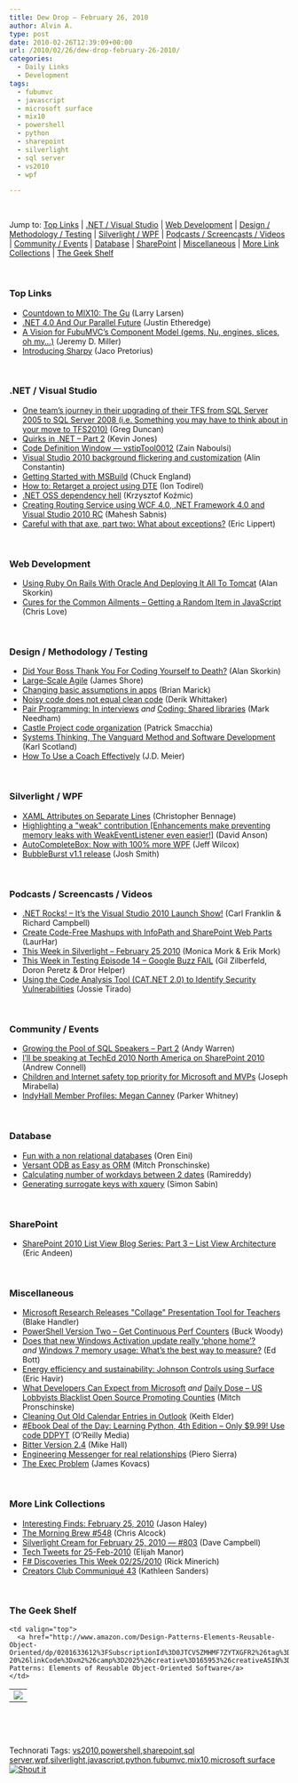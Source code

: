 ```yaml
---
title: Dew Drop – February 26, 2010
author: Alvin A.
type: post
date: 2010-02-26T12:39:09+00:00
url: /2010/02/26/dew-drop-february-26-2010/
categories:
  - Daily Links
  - Development
tags:
  - fubumvc
  - javascript
  - microsoft surface
  - mix10
  - powershell
  - python
  - sharepoint
  - silverlight
  - sql server
  - vs2010
  - wpf

---
```

&#160;

Jump to: [Top Links][1] | [.NET / Visual Studio][2] | [Web Development][3] | [Design / Methodology / Testing][4] | [Silverlight / WPF][5] | [Podcasts / Screencasts / Videos][6] | [Community / Events][7] | [Database][8] | [SharePoint][9] | [Miscellaneous][10] | [More Link Collections][11] | [The Geek Shelf][12] 

&#160;

### <a name="top"></a>Top Links

  * [Countdown to MIX10: The Gu][13] (Larry Larsen)
  * [.NET 4.0 And Our Parallel Future][14] (Justin Etheredge)
  * [A Vision for FubuMVC’s Component Model (gems, Nu, engines, slices, oh my…)][15] (Jeremy D. Miller)
  * [Introducing Sharpy][16] (Jaco Pretorius)

&#160;

### <a name="dotnet"></a>.NET / Visual Studio

  * [One team’s journey in their upgrading of their TFS from SQL Server 2005 to SQL Server 2008 (i.e. Something you may have to think about in your move to TFS2010)][17] (Greg Duncan)
  * [Quirks in .NET – Part 2][18] (Kevin Jones)
  * [Code Definition Window &#8212; vstipTool0012][19] (Zain Naboulsi)
  * [Visual Studio 2010 background flickering and customization][20] (Alin Constantin)
  * [Getting Started with MSBuild][21] (Chuck England)
  * [How to: Retarget a project using DTE][22] (Ion Todirel)
  * [.NET OSS dependency hell][23] (Krzysztof Koźmic)
  * [Creating Routing Service using WCF 4.0, .NET Framework 4.0 and Visual Studio 2010 RC][24] (Mahesh Sabnis)
  * [Careful with that axe, part two: What about exceptions?][25] (Eric Lippert)

&#160;

### <a name="web"></a>Web Development

  * [Using Ruby On Rails With Oracle And Deploying It All To Tomcat][26] (Alan Skorkin)
  * [Cures for the Common Ailments – Getting a Random Item in JavaScript][27] (Chris Love)

&#160;

### <a name="design"></a>Design / Methodology / Testing

  * [Did Your Boss Thank You For Coding Yourself to Death?][28] (Alan Skorkin)
  * [Large-Scale Agile][29] (James Shore)
  * [Changing basic assumptions in apps][30] (Brian Marick)
  * [Noisy code does not equal clean code][31] (Derik Whittaker)
  * [Pair Programming: In interviews][32] _and_&#160;[Coding: Shared libraries][33] (Mark Needham)
  * [Castle Project code organization][34] (Patrick Smacchia)
  * [Systems Thinking, The Vanguard Method and Software Development][35] (Karl Scotland)
  * [How To Use a Coach Effectively][36] (J.D. Meier)

&#160;

### <a name="silverlight"></a>Silverlight / WPF

  * [XAML Attributes on Separate Lines][37] (Christopher Bennage)
  * [Highlighting a "weak" contribution [Enhancements make preventing memory leaks with WeakEventListener even easier!]][38] (David Anson)
  * [AutoCompleteBox: Now with 100% more WPF][39] (Jeff Wilcox)
  * [BubbleBurst v1.1 release][40] (Josh Smith)

&#160;

### <a name="podcasts"></a>Podcasts / Screencasts / Videos

  * [.NET Rocks! &#8211; It&#8217;s the Visual Studio 2010 Launch Show!][41] (Carl Franklin & Richard Campbell)
  * [Create Code-Free Mashups with InfoPath and SharePoint Web Parts][42] (LaurHar)
  * [This Week in Silverlight – February 25 2010][43] (Monica Mork & Erik Mork)
  * [This Week in Testing Episode 14 &#8211; Google Buzz FAIL][44] (Gil Zilberfeld, Doron Peretz & Dror Helper)
  * [Using the Code Analysis Tool (CAT.NET 2.0) to Identify Security Vulnerabilities][45] (Jossie Tirado)

&#160;

### <a name="events"></a>Community / Events

  * [Growing the Pool of SQL Speakers – Part 2][46] (Andy Warren)
  * [I’ll be speaking at TechEd 2010 North America on SharePoint 2010][47] (Andrew Connell)
  * [Children and Internet safety top priority for Microsoft and MVPs][48] (Joseph Mirabella)
  * [IndyHall Member Profiles: Megan Canney][49] (Parker Whitney)

&#160;

### <a name="db"></a>Database

  * [Fun with a non relational databases][50] (Oren Eini)
  * [Versant ODB as Easy as ORM][51] (Mitch Pronschinske)
  * [Calculating number of workdays between 2 dates][52] (Ramireddy)
  * [Generating surrogate keys with xquery][53] (Simon Sabin)

&#160;

### <a name="sp"></a>SharePoint

  * [SharePoint 2010 List View Blog Series: Part 3 – List View Architecture][54] (Eric Andeen)

&#160;

### <a name="misc"></a>Miscellaneous

  * [Microsoft Research Releases "Collage" Presentation Tool for Teachers][55] (Blake Handler)
  * [PowerShell Version Two – Get Continuous Perf Counters][56] (Buck Woody)
  * [Does that new Windows Activation update really &#8216;phone home&#8217;?][57] _and_&#160;[Windows 7 memory usage: What&#8217;s the best way to measure?][58] (Ed Bott)
  * [Energy efficiency and sustainability: Johnson Controls using Surface][59] (Eric Havir)
  * [What Developers Can Expect from Microsoft][60] _and_&#160;[Daily Dose &#8211; US Lobbyists Blacklist Open Source Promoting Counties][61] (Mitch Pronschinske)
  * [Cleaning Out Old Calendar Entries in Outlook][62] (Keith Elder)
  * [#Ebook Deal of the Day: Learning Python, 4th Edition &#8211; Only $9.99! Use code DDPYT][63] (O&#8217;Reilly Media)
  * [Bitter Version 2.4][64] (Mike Hall)
  * [Engineering Messenger for real relationships][65] (Piero Sierra)
  * [The Exec Problem][66] (James Kovacs)

&#160;

### <a name="links"></a>More Link Collections

  * [Interesting Finds: February 25, 2010][67] (Jason Haley)
  * [The Morning Brew #548][68] (Chris Alcock)
  * [Silverlight Cream for February 25, 2010 &#8212; #803][69] (Dave Campbell)
  * [Tech Tweets for 25-Feb-2010][70] (Elijah Manor)
  * [F# Discoveries This Week 02/25/2010][71] (Rick Minerich)
  * [Creators Club Communiqué 43][72] (Kathleen Sanders)

&#160;

### <a name="shelf"></a>The Geek Shelf

<table border="0" cellspacing="0" cellpadding="0">
  <tr>
    <td>
      <img data-recalc-dims="1" decoding="async" src="https://i0.wp.com/ecx.images-amazon.com/images/I/51EVqBwJnBL._SL160_.jpg?w=660" />
    </td>
    
    <td valign="top">
      <a href="http://www.amazon.com/Design-Patterns-Elements-Reusable-Object-Oriented/dp/0201633612%3FSubscriptionId%3D0JTCV5ZMHMF7ZYTXGFR2%26tag%3Dalvinashcraft-20%26linkCode%3Dxm2%26camp%3D2025%26creative%3D165953%26creativeASIN%3D0201633612">Design Patterns: Elements of Reusable Object-Oriented Software</a>
    </td>
  </tr>
</table>

&#160;

<div style="padding-bottom: 0px; margin: 0px; padding-left: 0px; padding-right: 0px; display: inline; float: none; padding-top: 0px" id="scid:C16BAC14-9A3D-4c50-9394-FBFEF7A93539:fc41041a-714e-4144-886d-d3a857143c65" class="wlWriterSmartContent">
  <!--dotnetkickit-->
</div>

&#160;

<div style="padding-bottom: 0px; margin: 0px; padding-left: 0px; padding-right: 0px; display: inline; float: none; padding-top: 0px" id="scid:0767317B-992E-4b12-91E0-4F059A8CECA8:73245aa8-764e-41fe-9588-31e73ca31697" class="wlWriterSmartContent">
  Technorati Tags: <a href="http://technorati.com/tags/vs2010" rel="tag">vs2010</a>,<a href="http://technorati.com/tags/powershell" rel="tag">powershell</a>,<a href="http://technorati.com/tags/sharepoint" rel="tag">sharepoint</a>,<a href="http://technorati.com/tags/sql+server" rel="tag">sql server</a>,<a href="http://technorati.com/tags/wpf" rel="tag">wpf</a>,<a href="http://technorati.com/tags/silverlight" rel="tag">silverlight</a>,<a href="http://technorati.com/tags/javascript" rel="tag">javascript</a>,<a href="http://technorati.com/tags/python" rel="tag">python</a>,<a href="http://technorati.com/tags/fubumvc" rel="tag">fubumvc</a>,<a href="http://technorati.com/tags/mix10" rel="tag">mix10</a>,<a href="http://technorati.com/tags/microsoft+surface" rel="tag">microsoft surface</a>
</div>

<div class="wlWriterHeaderFooter" style="margin:0px; padding:0px 0px 0px 0px;">
  <div class="shoutIt">
    <a rev="vote-for" href="http://dotnetshoutout.com/Submit?url=http%3a%2f%2fwww.alvinashcraft.com%2f2010%2f02%2f26%2fdew-drop-february-26-2010%2f&title=Dew+Drop+-+February+26%2c+2010"><img decoding="async" alt="Shout it" src="http://dotnetshoutout.com/image.axd?url=https://morningdew-bpc6g3a0fgaxdxcu.eastus2-01.azurewebsites.net/2010/02/26/dew-drop-february-26-2010/" style="border:0px" /></a>
  </div>
</div>

 [1]: https://morningdew-bpc6g3a0fgaxdxcu.eastus2-01.azurewebsites.net/#top
 [2]: https://morningdew-bpc6g3a0fgaxdxcu.eastus2-01.azurewebsites.net/#dotnet
 [3]: https://morningdew-bpc6g3a0fgaxdxcu.eastus2-01.azurewebsites.net/#web
 [4]: https://morningdew-bpc6g3a0fgaxdxcu.eastus2-01.azurewebsites.net/#design
 [5]: https://morningdew-bpc6g3a0fgaxdxcu.eastus2-01.azurewebsites.net/#silverlight
 [6]: https://morningdew-bpc6g3a0fgaxdxcu.eastus2-01.azurewebsites.net/#podcasts
 [7]: https://morningdew-bpc6g3a0fgaxdxcu.eastus2-01.azurewebsites.net/#events
 [8]: https://morningdew-bpc6g3a0fgaxdxcu.eastus2-01.azurewebsites.net/#db
 [9]: https://morningdew-bpc6g3a0fgaxdxcu.eastus2-01.azurewebsites.net/#sp
 [10]: https://morningdew-bpc6g3a0fgaxdxcu.eastus2-01.azurewebsites.net/#misc
 [11]: https://morningdew-bpc6g3a0fgaxdxcu.eastus2-01.azurewebsites.net/#links
 [12]: https://morningdew-bpc6g3a0fgaxdxcu.eastus2-01.azurewebsites.net/#shelf
 [13]: http://channel9.msdn.com/posts/LarryLarsen/Countdown-to-MIX10-The-Gu/
 [14]: http://www.codethinked.com/post.aspx?id=2640d7aa-2053-431d-b2dc-243caf5b3a84
 [15]: http://codebetter.com/blogs/jeremy.miller/archive/2010/02/25/a-vision-for-fubumvc-s-component-model-gems-nu-engines-slices-oh-my.aspx
 [16]: http://www.jacopretorius.net/2010/02/introducing-sharpy.html
 [17]: http://coolthingoftheday.blogspot.com/2010/02/one-teams-journey-in-their-upgrading-of.html
 [18]: http://www.thycotic.com/quirks-in-net-part-2
 [19]: http://feedproxy.google.com/~r/zainnab/~3/TEUW6wvTkGQ/code-definition-window-vstiptool0012.aspx
 [20]: http://blogs.msdn.com/visualstudio/archive/2010/02/25/visual-studio-2010-background-flickering-and-customization.aspx
 [21]: http://blogs.msdn.com/visualstudio/archive/2010/02/25/the-visual-studio-blog.aspx
 [22]: http://blogs.msdn.com/visualstudio/archive/2010/02/25/how-to-retarget-a-project-using-dte.aspx
 [23]: http://feedproxy.google.com/~r/Devlicious/~3/5o9nCiEB8-0/net-oss-dependency-hell.aspx
 [24]: http://feedproxy.google.com/~r/netCurryRecentArticles/~3/4SuXsRwKwpg/ShowArticle.aspx
 [25]: http://blogs.msdn.com/ericlippert/archive/2010/02/25/careful-with-that-axe-part-two-what-about-exceptions.aspx
 [26]: http://www.skorks.com/2010/02/using-ruby-on-rails-with-oracle-and-deploying-it-all-to-tomcat/
 [27]: http://professionalaspnet.com/archive/2010/02/25/Cures-for-the-Common-Ailments-_1320_-Getting-a-Random-Item-in-JavaScript.aspx
 [28]: http://www.skorks.com/2010/02/did-your-boss-thank-you-for-coding-yourself-to-death/
 [29]: http://jamesshore.com/Blog/Large-Scale-Agile.html
 [30]: http://www.exampler.com/blog/2010/02/25/changing-basic-assumptions-in-apps/
 [31]: http://feedproxy.google.com/~r/Devlicious/~3/0hV-uD99VzU/noisy-code-does-not-equal-clean-code.aspx
 [32]: http://feedproxy.google.com/~r/MarkNeedham/~3/M5ot2ZU2VC8/
 [33]: http://feedproxy.google.com/~r/MarkNeedham/~3/ebwql2F6c88/
 [34]: http://codebetter.com/blogs/patricksmacchia/archive/2010/02/26/castle-project-code-organization.aspx
 [35]: http://availagility.co.uk/2010/02/25/systems-thinking-the-vanguard-method-and-software-development/
 [36]: http://feedproxy.google.com/~r/SourcesOfInsight/~3/AEmr_mOFT24/
 [37]: http://feeds.dzone.com/~r/zones/dotnet/~3/UODkB12F89w/xaml-attributes-separate-lines
 [38]: http://blogs.msdn.com/delay/archive/2010/02/25/highlighting-a-weak-contribution-enhancements-make-preventing-memory-leaks-with-weakeventlistener-even-easier.aspx
 [39]: http://www.jeff.wilcox.name/2010/02/wpfautocompletebox/
 [40]: http://joshsmithonwpf.wordpress.com/2010/02/25/bubbleburst-v1-1-release/
 [41]: http://www.dotnetrocks.com/default.aspx?ShowNum=528
 [42]: http://channel9.msdn.com/posts/laurhar/Create-Code-Free-Mashups-with-InfoPath-and-SharePoint-Web-Parts/
 [43]: http://feeds.sparklingclient.com/~r/SparklingClient/~3/ccjYEEuTVdQ/
 [44]: http://site.typemock.com/this-week-in-test/2010/2/25/episode-14-google-buzz-fail.html
 [45]: http://channel9.msdn.com/posts/Jossie/Using-the-Code-Analysis-Tool-CATNET-20-to-Identify-Security-Vulnerabilities/
 [46]: http://feedproxy.google.com/~r/Sqlandy/~3/cbO2kx4Onv0/
 [47]: http://feedproxy.google.com/~r/AndrewConnell/~3/cy8zGrxlP6s/irsquoll-be-speaking-at-teched-2010-north-america-on-sharepoint.aspx
 [48]: http://blogs.msdn.com/mvpawardprogram/archive/2010/02/25/children-and-internet-safety-top-priority-for-microsoft-and-mvps.aspx
 [49]: http://feedproxy.google.com/~r/IndependentsHall-BlogFeed/~3/qjqm-e4JrnU/
 [50]: http://feedproxy.google.com/~r/AyendeRahien/~3/HGphBnj3q5w/fun-with-a-non-relational-databases.aspx
 [51]: http://feeds.dzone.com/~r/zones/dotnet/~3/cuL8Si78G-8/versant-odb-easy-orm
 [52]: http://blogs.lessthandot.com/index.php/DataMgmt/DBProgramming/calculating-number-of-workdays-between-2
 [53]: http://feedproxy.google.com/~r/SimonsSqlServerStuff/~3/lTyTS4ur_IY/Generating-surrogate-keys-with-xquery.aspx
 [54]: http://feedproxy.google.com/~r/sharepointteamblog/~3/l6a1AEWDF5E/sharepoint-2010-list-view-blog-series-part-3-list-view-architecture.aspx
 [55]: http://bhandler.spaces.live.com/Blog/cns!70F64BC910C9F7F3!7909.entry
 [56]: http://blogs.msdn.com/buckwoody/archive/2010/02/25/powershell-version-two-get-continuous-perf-counters.aspx
 [57]: http://feedproxy.google.com/~r/zdnet/Bott/~3/2cIDxGn11uw/
 [58]: http://feedproxy.google.com/~r/zdnet/Bott/~3/rKVTnK0w3Rs/
 [59]: http://blogs.msdn.com/surface/archive/2010/02/25/energy-efficiency-and-sustainability-johnson-controls-using-surface.aspx
 [60]: http://feeds.dzone.com/~r/zones/dotnet/~3/mhdO2rwwZ6s/what-developers-can-expect
 [61]: http://feeds.dzone.com/~r/zones/dotnet/~3/IS6hE4vc1_4/dzone-daily-dose-226
 [62]: http://feedproxy.google.com/~r/keithelder/~3/VIvLHPHBlmY/cleaning-out-old-calendar-entries-in-outlook.aspx
 [63]: http://feeds.oreilly.com/~r/oreilly/news/~3/a8rkjWZi2RA/
 [64]: http://bitterware.com/blog/2010/02/25/version-24/
 [65]: http://windowsteamblog.com/blogs/windowslive/archive/2010/02/25/engineering-messenger-for-real-relationships.aspx
 [66]: http://codebetter.com/blogs/james.kovacs/archive/2010/02/25/the-exec-problem.aspx
 [67]: http://jasonhaley.com/blog/post.aspx?id=a38e41c8-0c7c-4205-be8f-4488f794dd11
 [68]: http://feedproxy.google.com/~r/ReflectivePerspective/~3/eaRfuF2b9-0/
 [69]: http://geekswithblogs.net/WynApseTechnicalMusings/archive/2010/02/25/138174.aspx
 [70]: http://elijahmanor.com/webdevdotnet/post.aspx?id=adbc33e5-bcab-43d3-861a-8ccc3e9df1f6
 [71]: http://www.atalasoft.com/cs/blogs/rickm/archive/2010/02/25/f-discoveries-this-week-02-25-2010.aspx
 [72]: http://blogs.msdn.com/xna/archive/2010/02/25/creators-club-communiqu-43.aspx